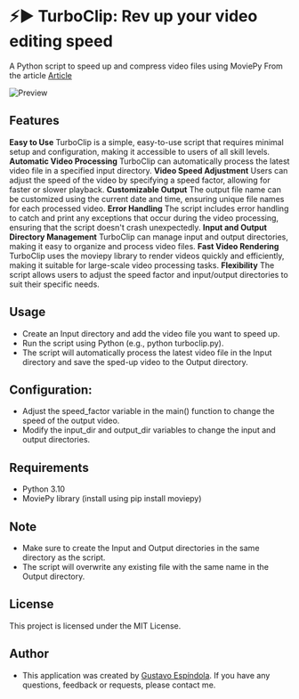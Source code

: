 # ⚡▶ TurboClip: Rev up your video editing speed
A Python script to speed up and compress video files using MoviePy
From the article [Article](https://gustavo-espindola.medium.com/)

![Preview](https://github.com/gustavoespindola/learnwithai/blob/main/TurboClip/demo_c.gif?raw=true)

## Features
**Easy to Use** TurboClip is a simple, easy-to-use script that requires minimal setup and configuration, making it accessible to users of all skill levels.
**Automatic Video Processing** TurboClip can automatically process the latest video file in a specified input directory.
**Video Speed Adjustment** Users can adjust the speed of the video by specifying a speed factor, allowing for faster or slower playback.
**Customizable Output** The output file name can be customized using the current date and time, ensuring unique file names for each processed video.
**Error Handling** The script includes error handling to catch and print any exceptions that occur during the video processing, ensuring that the script doesn't crash unexpectedly.
**Input and Output Directory Management** TurboClip can manage input and output directories, making it easy to organize and process video files.
**Fast Video Rendering** TurboClip uses the moviepy library to render videos quickly and efficiently, making it suitable for large-scale video processing tasks.
**Flexibility** The script allows users to adjust the speed factor and input/output directories to suit their specific needs.

## Usage
- Create an Input directory and add the video file you want to speed up.
- Run the script using Python (e.g., python turboclip.py).
- The script will automatically process the latest video file in the Input directory and save the sped-up video to the Output directory.

## Configuration:
- Adjust the speed_factor variable in the main() function to change the speed of the output video.
- Modify the input_dir and output_dir variables to change the input and output directories.

## Requirements
- Python 3.10
- MoviePy library (install using pip install moviepy)

## Note
- Make sure to create the Input and Output directories in the same directory as the script.
- The script will overwrite any existing file with the same name in the Output directory.

## License
This project is licensed under the MIT License.

## Author
- This application was created by [Gustavo Espíndola](https://github.com/gustavoespindola). If you have any questions, feedback or requests, please contact me.
